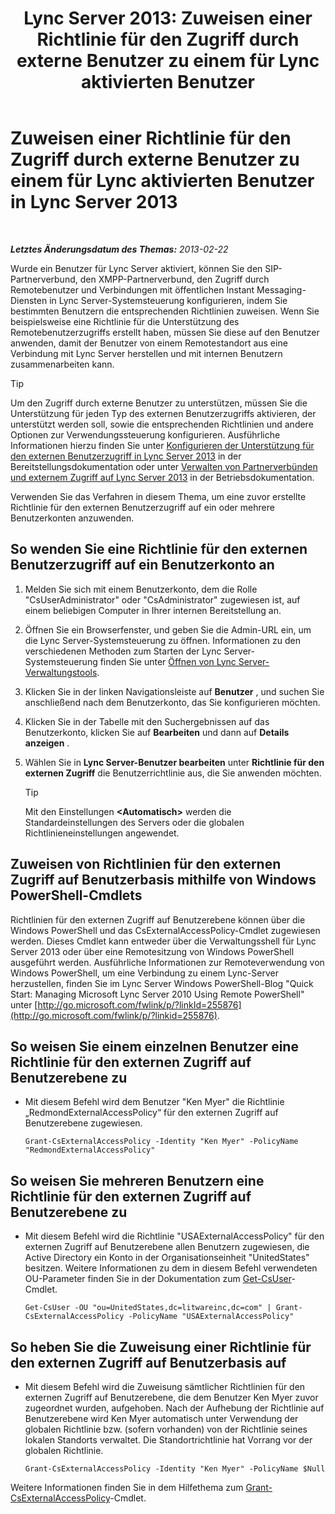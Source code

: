 ﻿---
title: 'Lync Server 2013: Zuweisen einer Richtlinie für den Zugriff durch externe Benutzer zu einem für Lync aktivierten Benutzer'
TOCTitle: Zuweisen einer Richtlinie für den Zugriff durch externe Benutzer zu einem für Lync aktivierten Benutzer
ms:assetid: 736fcaad-9f95-4896-b767-e199d86a00a4
ms:mtpsurl: https://technet.microsoft.com/de-de/library/Gg398551(v=OCS.15)
ms:contentKeyID: 49294415
ms.date: 05/19/2016
mtps_version: v=OCS.15
ms.translationtype: HT
---

# Zuweisen einer Richtlinie für den Zugriff durch externe Benutzer zu einem für Lync aktivierten Benutzer in Lync Server 2013

 

_**Letztes Änderungsdatum des Themas:** 2013-02-22_

Wurde ein Benutzer für Lync Server aktiviert, können Sie den SIP-Partnerverbund, den XMPP-Partnerverbund, den Zugriff durch Remotebenutzer und Verbindungen mit öffentlichen Instant Messaging-Diensten in Lync Server-Systemsteuerung konfigurieren, indem Sie bestimmten Benutzern die entsprechenden Richtlinien zuweisen. Wenn Sie beispielsweise eine Richtlinie für die Unterstützung des Remotebenutzerzugriffs erstellt haben, müssen Sie diese auf den Benutzer anwenden, damit der Benutzer von einem Remotestandort aus eine Verbindung mit Lync Server herstellen und mit internen Benutzern zusammenarbeiten kann.


> [!TIP]
> Um den Zugriff durch externe Benutzer zu unterstützen, müssen Sie die Unterstützung für jeden Typ des externen Benutzerzugriffs aktivieren, der unterstützt werden soll, sowie die entsprechenden Richtlinien und andere Optionen zur Verwendungssteuerung konfigurieren. Ausführliche Informationen hierzu finden Sie unter <A href="lync-server-2013-configuring-support-for-external-user-access.md">Konfigurieren der Unterstützung für den externen Benutzerzugriff in Lync Server 2013</A> in der Bereitstellungsdokumentation oder unter <A href="lync-server-2013-managing-federation-and-external-access-to-lync-server-2013.md">Verwalten von Partnerverbünden und externem Zugriff auf Lync Server 2013</A> in der Betriebsdokumentation.



Verwenden Sie das Verfahren in diesem Thema, um eine zuvor erstellte Richtlinie für den externen Benutzerzugriff auf ein oder mehrere Benutzerkonten anzuwenden.

## So wenden Sie eine Richtlinie für den externen Benutzerzugriff auf ein Benutzerkonto an

1.  Melden Sie sich mit einem Benutzerkonto, dem die Rolle "CsUserAdministrator" oder "CsAdministrator" zugewiesen ist, auf einem beliebigen Computer in Ihrer internen Bereitstellung an.

2.  Öffnen Sie ein Browserfenster, und geben Sie die Admin-URL ein, um die Lync Server-Systemsteuerung zu öffnen. Informationen zu den verschiedenen Methoden zum Starten der Lync Server-Systemsteuerung finden Sie unter [Öffnen von Lync Server-Verwaltungstools](lync-server-2013-open-lync-server-administrative-tools.md).

3.  Klicken Sie in der linken Navigationsleiste auf **Benutzer** , und suchen Sie anschließend nach dem Benutzerkonto, das Sie konfigurieren möchten.

4.  Klicken Sie in der Tabelle mit den Suchergebnissen auf das Benutzerkonto, klicken Sie auf **Bearbeiten** und dann auf **Details anzeigen** .

5.  Wählen Sie in **Lync Server-Benutzer bearbeiten** unter **Richtlinie für den externen Zugriff** die Benutzerrichtlinie aus, die Sie anwenden möchten.
    

    > [!TIP]
    > Mit den Einstellungen <STRONG>&lt;Automatisch&gt;</STRONG> werden die Standardeinstellungen des Servers oder die globalen Richtlinieneinstellungen angewendet.



## Zuweisen von Richtlinien für den externen Zugriff auf Benutzerbasis mithilfe von Windows PowerShell-Cmdlets

Richtlinien für den externen Zugriff auf Benutzerebene können über die Windows PowerShell und das CsExternalAccessPolicy-Cmdlet zugewiesen werden. Dieses Cmdlet kann entweder über die Verwaltungsshell für Lync Server 2013 oder über eine Remotesitzung von Windows PowerShell ausgeführt werden. Ausführliche Informationen zur Remoteverwendung von Windows PowerShell, um eine Verbindung zu einem Lync-Server herzustellen, finden Sie im Lync Server Windows PowerShell-Blog "Quick Start: Managing Microsoft Lync Server 2010 Using Remote PowerShell" unter [http://go.microsoft.com/fwlink/p/?linkId=255876](http://go.microsoft.com/fwlink/p/?linkid=255876).

## So weisen Sie einem einzelnen Benutzer eine Richtlinie für den externen Zugriff auf Benutzerebene zu

  - Mit diesem Befehl wird dem Benutzer "Ken Myer" die Richtlinie „RedmondExternalAccessPolicy“ für den externen Zugriff auf Benutzerebene zugewiesen.
    
        Grant-CsExternalAccessPolicy -Identity "Ken Myer" -PolicyName "RedmondExternalAccessPolicy"

## So weisen Sie mehreren Benutzern eine Richtlinie für den externen Zugriff auf Benutzerebene zu

  - Mit diesem Befehl wird die Richtlinie "USAExternalAccessPolicy" für den externen Zugriff auf Benutzerebene allen Benutzern zugewiesen, die Active Directory ein Konto in der Organisationseinheit "UnitedStates" besitzen. Weitere Informationen zu dem in diesem Befehl verwendeten OU-Parameter finden Sie in der Dokumentation zum [Get-CsUser](get-csuser.md)-Cmdlet.
    
        Get-CsUser -OU "ou=UnitedStates,dc=litwareinc,dc=com" | Grant-CsExternalAccessPolicy -PolicyName "USAExternalAccessPolicy"

## So heben Sie die Zuweisung einer Richtlinie für den externen Zugriff auf Benutzerbasis auf

  - Mit diesem Befehl wird die Zuweisung sämtlicher Richtlinien für den externen Zugriff auf Benutzerebene, die dem Benutzer Ken Myer zuvor zugeordnet wurden, aufgehoben. Nach der Aufhebung der Richtlinie auf Benutzerebene wird Ken Myer automatisch unter Verwendung der globalen Richtlinie bzw. (sofern vorhanden) von der Richtlinie seines lokalen Standorts verwaltet. Die Standortrichtlinie hat Vorrang vor der globalen Richtlinie.
    
        Grant-CsExternalAccessPolicy -Identity "Ken Myer" -PolicyName $Null

Weitere Informationen finden Sie in dem Hilfethema zum [Grant-CsExternalAccessPolicy](grant-csexternalaccesspolicy.md)-Cmdlet.

